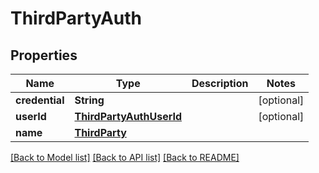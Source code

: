 # ThirdPartyAuth

## Properties
Name | Type | Description | Notes
------------ | ------------- | ------------- | -------------
**credential** | **String** |  | [optional] 
**userId** | [**ThirdPartyAuthUserId**](ThirdPartyAuthUserId.md) |  | [optional] 
**name** | [**ThirdParty**](ThirdParty.md) |  | 

[[Back to Model list]](../README.md#documentation-for-models) [[Back to API list]](../README.md#documentation-for-api-endpoints) [[Back to README]](../README.md)


